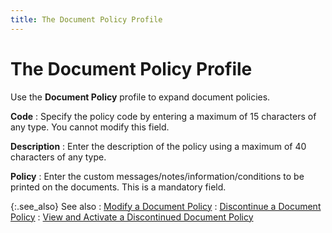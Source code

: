 ```yaml
---
title: The Document Policy Profile
---
```


# The Document Policy Profile


Use the **Document Policy** profile  to expand document policies.


**Code**
: Specify the policy code by entering a maximum of  15 characters of any type. You cannot modify this field.


**Description**
: Enter the description of the policy using a maximum  of 40 characters of any type.


**Policy**
: Enter the custom messages/notes/information/conditions  to be printed on the documents. This is a mandatory field.


{:.see_also}
See also
: [Modify  a Document Policy]({{site.bp_baseurl}}/doc-policies/modify-a-document-policy/modify_a_document_policy_business_process_content.html)
: [Discontinue  a Document Policy]({{site.bp_baseurl}}/doc-policies/discontinue/discontinue_a_document_policy_business_process_content.html)
: [View  and Activate a Discontinued Document Policy]({{site.bp_baseurl}}/doc-policies/discontinue/view_and_activate_a_discontinued_document_policy_business_proces_content.html)
